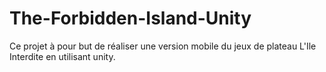 # The-Forbidden-Island-Unity

Ce projet à pour but de réaliser une version mobile du jeux de plateau L'Ile Interdite en utilisant unity.
